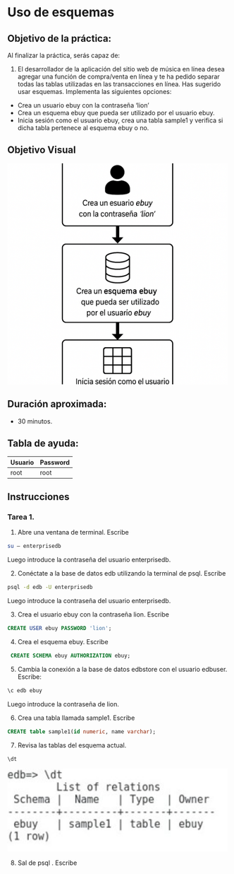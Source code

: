 # Uso de esquemas

## Objetivo de la práctica:
Al finalizar la práctica, serás capaz de:

1. El desarrollador de la aplicación del sitio web de música en línea desea agregar una función de compra/venta en línea y te ha pedido separar todas las tablas utilizadas en las transacciones en línea.
Has sugerido usar esquemas. Implementa las siguientes opciones: 

- Crea un usuario ebuy con la contraseña ‘lion’ 
-	Crea un esquema ebuy que pueda ser utilizado por el usuario ebuy. 
-	Inicia sesión como el usuario ebuy, crea una tabla sample1 y verifica si dicha tabla pertenece al esquema ebuy o no. 

## Objetivo Visual 
<img src="../images/06/02/00.png" width="500" >

## Duración aproximada:
- 30 minutos.

## Tabla de ayuda:

| Usuario | Password | 
| --- | --- | 
| root | root| 
## Instrucciones 

### Tarea 1. 

1.	Abre una ventana de terminal. Escribe  

```bash
su – enterprisedb 
```

Luego introduce la contraseña del usuario enterprisedb.


2.	Conéctate a la base de datos edb utilizando la terminal de psql. Escribe  

```bash
psql -d edb -U enterprisedb 
```

Luego introduce la contraseña del usuario enterprisedb.

3.	Crea el usuario ebuy con la contraseña lion.  Escribe

```sql
CREATE USER ebuy PASSWORD 'lion'; 
```

4.	Crea el esquema ebuy. Escribe

```sql
 CREATE SCHEMA ebuy AUTHORIZATION ebuy; 
```

5.	Cambia la conexión a la base de datos edbstore con el usuario edbuser. Escribe:

```sql
\c edb ebuy 
```
Luego introduce la contraseña de lion.

6.	Crea una tabla llamada sample1. Escribe  

```sql
CREATE table sample1(id numeric, name varchar); 
```

7.	Revisa las tablas del esquema actual. 

```sql
\dt 
```

<img src="../images/06/02/01.jpg" width="500" >


8.	Sal de psql . Escribe  

